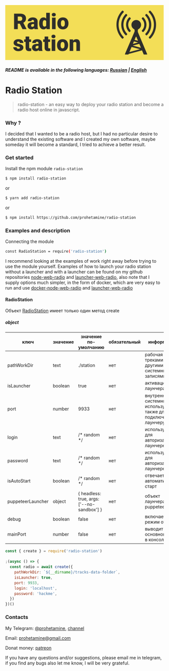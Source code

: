 ![logo](https://github.com/prohetamine/radio-station/blob/main/media/logo.png)

##### README is available in the following languages: [Russian](https://github.com/prohetamine/radio-station/blob/main/README/russian.md) | [English](https://github.com/prohetamine/radio-station/blob/main/README.md)


# Radio Station

> radio-station - an easy way to deploy your radio station and become a radio host online in javascript.

### Why ?
I decided that I wanted to be a radio host, but I had no particular desire to understand the existing software and I created my own software, maybe someday it will become a standard, I tried to achieve a better result.

### Get started

Install the npm module ```radio-station```

```sh
$ npm install radio-station
```

or

```sh
$ yarn add radio-station
```

or

```sh
$ npm install https://github.com/prohetamine/radio-station
```

### Examples and description

Connecting the module

```sh
const RadioStation = require('radio-station')
```

I recommend looking at the examples of work right away before trying to use the module yourself. Examples of how to launch your radio station without a launcher and with a launcher can be found on my github repositories [node-web-radio](https://github.com/prohetamine/node-web-radio) and [launcher-web-radio](https://github.com/prohetamine/launcher-web-radio), also note that I supply options much simpler, in the form of docker, which are very easy to run and use [docker-node-web-radio](https://github.com/prohetamine/docker-node-web-radio) and [launcher-web-radio](https://github.com/prohetamine/docker-launcher-web-radio)

#### <a name="radiostation">RadioStation</a>

Объект [RadioStation](#radiostation) имеет только один метод create

##### object

| ключ | значение | значение по-умолчанию | обязательный | информация |
| ------ | ------ | ------ | ------ | ------ |
| pathWorkDir | text | ./station | нет | рабочая папка с треками и другими системными записями |
| isLauncher | boolean | true | нет | активация лаунчера |
| port | number | 9933 | нет | внутренний системный порт используется также для подключения к лаунчеру |
| login | text | /* random */ | нет | используется для авторизации в лаунчере |
| password | text | /* random */ | нет | используется для авторизации в лаунчере |
| isAutoStart | boolean | /* random */ | нет | отвечает за автоматический старт |
| puppeteerLauncher | object | { headless: true, args: ['--no-sandbox'] } | нет | объект лаунчера puppeteer |
| debug | boolean | false | нет | включает режим отладки |
| mainPort | number | false | нет | выводит основной порт в консоль |

```javascript
const { create } = require('radio-station')

;(async () => {
  const radio = await create({
    pathWorkDir: `${__dirname}/tracks-data-folder`,
    isLauncher: true,
    port: 9933,
    login: 'localhost',
    password: 'hackme',
  })
})()
```

### Contacts

My Telegram: [@prohetamine](https://t.me/prohetamine), [channel](https://t.me/prohetamines)

Email: prohetamine@gmail.com

Donat money: [patreon](https://www.patreon.com/prohetamine)

If you have any questions and/or suggestions, please email me in telegram, if you find any bugs also let me know, I will be very grateful.
